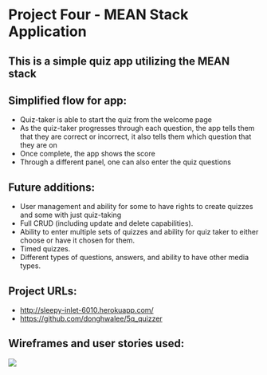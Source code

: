 # Project Four - MEAN Stack Application

## This is a simple quiz app utilizing the MEAN stack

## Simplified flow for app:
- Quiz-taker is able to start the quiz from the welcome page
- As the quiz-taker progresses through each question, the app tells them that they are correct or incorrect, it also tells them which question that they are on
- Once complete, the app shows the score
- Through a different panel, one can also enter the quiz questions

## Future additions:
- User management and ability for some to have rights to create quizzes and some with just quiz-taking
- Full CRUD (including update and delete capabilities).
- Ability to enter multiple sets of quizzes and ability for quiz taker to either choose or have it chosen for them.
- Timed quizzes.
- Different types of questions, answers, and ability to have other media types.

## Project URLs:
- http://sleepy-inlet-6010.herokuapp.com/
- https://github.com/donghwalee/5q_quizzer

## Wireframes and user stories used:

![](https://app.box.com/shared/static/t87a1dgxjlsk2qi1ondrs1wyopeale84.jpg)
